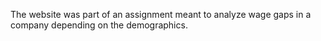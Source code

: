 The website was part of an assignment meant to analyze wage gaps in a company depending on the demographics.
